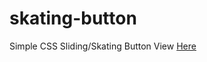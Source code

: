 # skating-button
Simple CSS Sliding/Skating Button
View <a href="https://kevindeanlim.github.io/skating-button/">Here</a>
